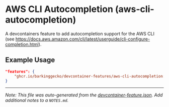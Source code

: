 
# AWS CLI Autocompletion (aws-cli-autocompletion)

A devcontainers feature to add autocompletion support for the AWS CLI (see https://docs.aws.amazon.com/cli/latest/userguide/cli-configure-completion.html).

## Example Usage

```json
"features": {
    "ghcr.io/barkinggecko/devcontainer-features/aws-cli-autocompletion:1": {}
}
```





---

_Note: This file was auto-generated from the [devcontainer-feature.json](https://github.com/barkinggecko/devcontainer-features/blob/main/src/aws-cli-autocompletion/devcontainer-feature.json).  Add additional notes to a `NOTES.md`._
